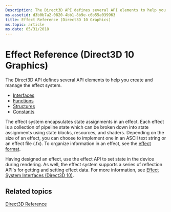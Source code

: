 ```yaml
---
Description: The Direct3D API defines several API elements to help you create and manage the effect system.
ms.assetid: d3b0b7a2-0820-4bb1-8b9e-c6b55a039963
title: Effect Reference (Direct3D 10 Graphics)
ms.topic: article
ms.date: 05/31/2018
---
```


# Effect Reference (Direct3D 10 Graphics)

The Direct3D API defines several API elements to help you create and manage the effect system.

-   [Interfaces](d3d10-graphics-reference-effect-interfaces.md)
-   [Functions](d3d10-graphics-reference-effect-functions.md)
-   [Structures](d3d10-graphics-reference-effect-structures.md)
-   [Constants](d3d10-graphics-reference-effect-constants.md)

The effect system encapsulates state assignments in an effect. Each effect is a collection of pipeline state which can be broken down into state assignments using state blocks, resources, and shaders. Depending on the size of an effect, you can choose to implement one in an ASCII text string or an effect file (.fx). To organize information in an effect, see the [effect format](d3d10-effect-format.md).

Having designed an effect, use the effect API to set state in the device during rendering. As well, the effect system supports a series of reflection API's for getting and setting effect data. For more information, see [Effect System Interfaces (Direct3D 10)](d3d10-graphics-programming-guide-effects-interfaces.md).

## Related topics

<dl> <dt>

[Direct3D Reference](d3d10-graphics-reference-d3d10.md)
</dt> </dl>

 

 



